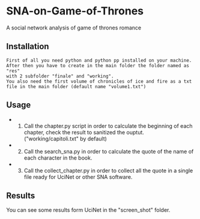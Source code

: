 # SNA-on-Game-of-Thrones
A social network analysis of game of thrones romance

Installation
-----------

	First of all you need python and python pp installed on your machine.
	After then you have to create in the main folder the folder named as "res"
	with 2 subfolder "finale" and "working".
	You also need the first volume of chronicles of ice and fire as a txt file in the main folder (default name "volume1.txt")


Usage
-----------
	
* 1) Call the chapter.py script in order to calculate the beginning of each chapter,
		check the result to sanitized the ouptut. ("working/capitoli.txt" by default)
* 2) Call the search_sna.py in order to calculate the quote of the name of each character in the book.
* 3) Call the collect_chapter.py in order to collect all the quote in a single file ready for UciNet or other SNA software.

Results
-----------

You can see some results form UciNet in the "screen_shot" folder.
